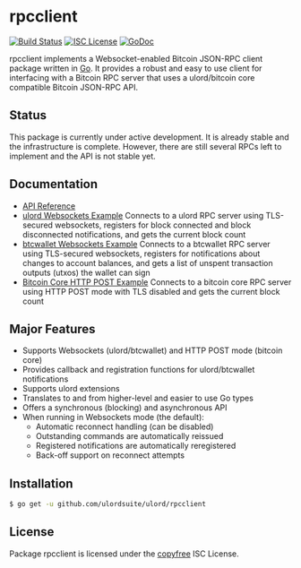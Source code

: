 rpcclient
=========

[![Build Status](http://img.shields.io/travis/ulordsuite/ulord.svg)](https://travis-ci.org/ulordsuite/ulord)
[![ISC License](http://img.shields.io/badge/license-ISC-blue.svg)](http://copyfree.org)
[![GoDoc](https://img.shields.io/badge/godoc-reference-blue.svg)](http://godoc.org/github.com/ulordsuite/ulord/rpcclient)

rpcclient implements a Websocket-enabled Bitcoin JSON-RPC client package written
in [Go](http://golang.org/).  It provides a robust and easy to use client for
interfacing with a Bitcoin RPC server that uses a ulord/bitcoin core compatible
Bitcoin JSON-RPC API.

## Status

This package is currently under active development.  It is already stable and
the infrastructure is complete.  However, there are still several RPCs left to
implement and the API is not stable yet.

## Documentation

* [API Reference](http://godoc.org/github.com/ulordsuite/ulord/rpcclient)
* [ulord Websockets Example](https://github.com/ulordsuite/ulord/tree/master/rpcclient/examples/ulordwebsockets)
  Connects to a ulord RPC server using TLS-secured websockets, registers for
  block connected and block disconnected notifications, and gets the current
  block count
* [btcwallet Websockets Example](https://github.com/ulordsuite/ulord/tree/master/rpcclient/examples/btcwalletwebsockets)
  Connects to a btcwallet RPC server using TLS-secured websockets, registers for
  notifications about changes to account balances, and gets a list of unspent
  transaction outputs (utxos) the wallet can sign
* [Bitcoin Core HTTP POST Example](https://github.com/ulordsuite/ulord/tree/master/rpcclient/examples/bitcoincorehttp)
  Connects to a bitcoin core RPC server using HTTP POST mode with TLS disabled
  and gets the current block count

## Major Features

* Supports Websockets (ulord/btcwallet) and HTTP POST mode (bitcoin core)
* Provides callback and registration functions for ulord/btcwallet notifications
* Supports ulord extensions
* Translates to and from higher-level and easier to use Go types
* Offers a synchronous (blocking) and asynchronous API
* When running in Websockets mode (the default):
  * Automatic reconnect handling (can be disabled)
  * Outstanding commands are automatically reissued
  * Registered notifications are automatically reregistered
  * Back-off support on reconnect attempts

## Installation

```bash
$ go get -u github.com/ulordsuite/ulord/rpcclient
```

## License

Package rpcclient is licensed under the [copyfree](http://copyfree.org) ISC
License.
